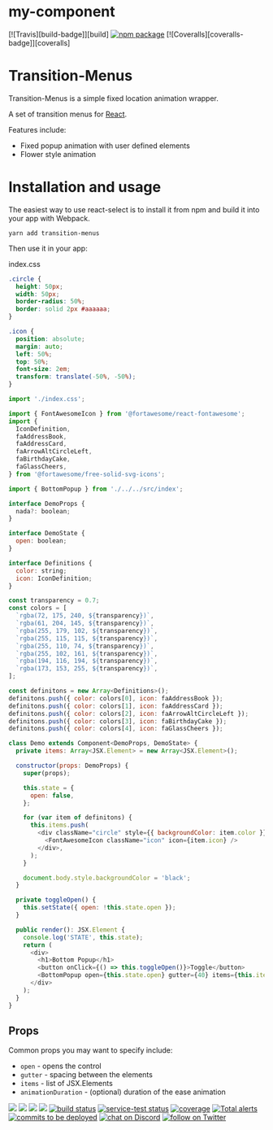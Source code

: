 # my-component

[![Travis][build-badge]][build]
[![npm package][npm-badge]][npm]
[![Coveralls][coveralls-badge]][coveralls]

# Transition-Menus

Transition-Menus is a simple fixed location animation wrapper.

A set of transition menus for [React](https://reactjs.com).

Features include:

- Fixed popup animation with user defined elements
- Flower style animation

# Installation and usage

The easiest way to use react-select is to install it from npm and build it into your app with Webpack.

```
yarn add transition-menus
```

Then use it in your app:

index.css

```css
.circle {
  height: 50px;
  width: 50px;
  border-radius: 50%;
  border: solid 2px #aaaaaa;
}

.icon {
  position: absolute;
  margin: auto;
  left: 50%;
  top: 50%;
  font-size: 2em;
  transform: translate(-50%, -50%);
}
```

```js
import './index.css';

import { FontAwesomeIcon } from '@fortawesome/react-fontawesome';
import {
  IconDefinition,
  faAddressBook,
  faAddressCard,
  faArrowAltCircleLeft,
  faBirthdayCake,
  faGlassCheers,
} from '@fortawesome/free-solid-svg-icons';

import { BottomPopup } from './../../src/index';

interface DemoProps {
  nada?: boolean;
}

interface DemoState {
  open: boolean;
}

interface Definitions {
  color: string;
  icon: IconDefinition;
}

const transparency = 0.7;
const colors = [
  `rgba(72, 175, 240, ${transparency})`,
  `rgba(61, 204, 145, ${transparency})`,
  `rgba(255, 179, 102, ${transparency})`,
  `rgba(255, 115, 115, ${transparency})`,
  `rgba(255, 110, 74, ${transparency})`,
  `rgba(255, 102, 161, ${transparency})`,
  `rgba(194, 116, 194, ${transparency})`,
  `rgba(173, 153, 255, ${transparency})`,
];

const definitons = new Array<Definitions>();
definitons.push({ color: colors[0], icon: faAddressBook });
definitons.push({ color: colors[1], icon: faAddressCard });
definitons.push({ color: colors[2], icon: faArrowAltCircleLeft });
definitons.push({ color: colors[3], icon: faBirthdayCake });
definitons.push({ color: colors[4], icon: faGlassCheers });

class Demo extends Component<DemoProps, DemoState> {
  private items: Array<JSX.Element> = new Array<JSX.Element>();

  constructor(props: DemoProps) {
    super(props);

    this.state = {
      open: false,
    };

    for (var item of definitons) {
      this.items.push(
        <div className="circle" style={{ backgroundColor: item.color }} onClick={() => this.toggleOpen()}>
          <FontAwesomeIcon className="icon" icon={item.icon} />
        </div>,
      );
    }

    document.body.style.backgroundColor = 'black';
  }

  private toggleOpen() {
    this.setState({ open: !this.state.open });
  }

  public render(): JSX.Element {
    console.log('STATE', this.state);
    return (
      <div>
        <h1>Bottom Popup</h1>
        <button onClick={() => this.toggleOpen()}>Toggle</button>
        <BottomPopup open={this.state.open} gutter={40} items={this.items} />
      </div>
    );
  }
}
```

## Props

Common props you may want to specify include:

- `open` - opens the control
- `gutter` - spacing between the elements
- `items` - list of JSX.Elements
- `animationDuration` - (optional) duration of the ease animation

[npm-badge]: https://img.shields.io/npm/v/npm-package.png?style=flat-square
[npm]: https://www.npmjs.org/package/transition-menus

<p>
  <a href="https://github.com/badges/shields/graphs/contributors" alt="Contributors">
      <img src="https://img.shields.io/github/contributors/badges/shields" /></a>
  <a href="#backers" alt="Backers on Open Collective">
      <img src="https://img.shields.io/opencollective/backers/shields" /></a>
  <a href="#sponsors" alt="Sponsors on Open Collective">
      <img src="https://img.shields.io/opencollective/sponsors/shields" /></a>
  <a href="https://github.com/badges/shields/pulse" alt="Activity">
      <img src="https://img.shields.io/github/commit-activity/m/badges/shields" /></a>
  <a href="https://circleci.com/gh/badges/shields/tree/master">
      <img src="https://img.shields.io/circleci/project/github/badges/shields/master" alt="build status"></a>
  <a href="https://circleci.com/gh/badges/daily-tests">
      <img src="https://img.shields.io/circleci/project/github/badges/daily-tests?label=service%20tests"
          alt="service-test status"></a>
  <a href="https://coveralls.io/github/badges/shields">
      <img src="https://img.shields.io/coveralls/github/badges/shields"
          alt="coverage"></a>
  <a href="https://lgtm.com/projects/g/badges/shields/alerts/">
      <img src="https://img.shields.io/lgtm/alerts/g/badges/shields"
          alt="Total alerts"/></a>
  <a href="https://github.com/badges/shields/compare/gh-pages...master">
      <img src="https://img.shields.io/github/commits-since/badges/shields/gh-pages?label=commits%20to%20be%20deployed"
          alt="commits to be deployed"></a>
  <a href="https://discord.gg/HjJCwm5">
      <img src="https://img.shields.io/discord/308323056592486420?logo=discord"
          alt="chat on Discord"></a>
  <a href="https://twitter.com/intent/follow?screen_name=shields_io">
      <img src="https://img.shields.io/twitter/follow/shields_io?style=social&logo=twitter"
          alt="follow on Twitter"></a>
</p>
